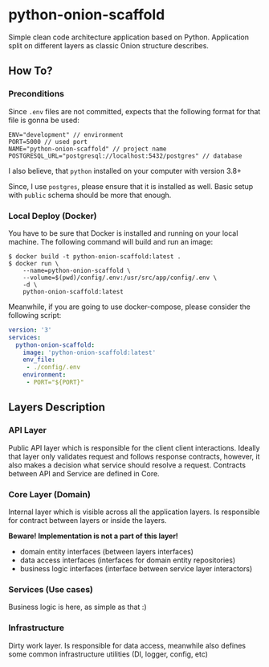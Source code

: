 # python-onion-scaffold
Simple clean code architecture application based on Python.
Application split on different layers as classic Onion structure describes.


## How To?
### Preconditions
Since `.env` files are not committed, expects that the following format for that file is gonna be used:
```
ENV="development" // environment
PORT=5000 // used port
NAME="python-onion-scaffold" // project name
POSTGRESQL_URL="postgresql://localhost:5432/postgres" // database
``` 

I also believe, that `python` installed on your computer with version 3.8+

Since, I use `postgres`, please ensure that it is installed as well. Basic setup with `public` schema should be more that enough.  

### Local Deploy (Docker)
You have to be sure that Docker is installed and running on your local machine.
The following command will build and run an image:
```shell script
$ docker build -t python-onion-scaffold:latest .
$ docker run \
    --name=python-onion-scaffold \
    --volume=$(pwd)/config/.env:/usr/src/app/config/.env \
    -d \
    python-onion-scaffold:latest 
```

Meanwhile, if you are going to use docker-compose, please consider the following script:
```yaml
version: '3'
services:
  python-onion-scaffold:
    image: 'python-onion-scaffold:latest'
    env_file:
     - ./config/.env
    environment:
     - PORT="${PORT}"
```

## Layers Description
### API Layer
Public API layer which is responsible for the client client interactions.
Ideally that layer only validates request and follows response contracts, however, it also makes a decision what service should resolve a request.
Contracts between API and Service are defined in Core.  


### Core Layer (Domain)
Internal layer which is visible across all the application layers. 
Is responsible for contract between layers or inside the layers.

**Beware! Implementation is not a part of this layer!**

- domain entity interfaces (between layers interfaces)
- data access interfaces (interfaces for domain entity repositories)
- business logic interfaces (interface between service layer interactors)


### Services (Use cases)
Business logic is here, as simple as that :)


### Infrastructure
Dirty work layer. Is responsible for data access, meanwhile also defines some common infrastructure utilities (DI, logger, config, etc)